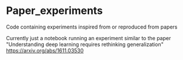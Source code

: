 # Paper_experiments
Code containing experiments inspired from or reproduced from papers

Currently just a notebook running an experiment similar to the paper "Understanding deep learning requires rethinking generalization" https://arxiv.org/abs/1611.03530


